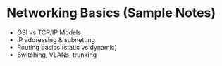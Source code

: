 # Networking Basics (Sample Notes)

- OSI vs TCP/IP Models
- IP addressing & subnetting
- Routing basics (static vs dynamic)
- Switching, VLANs, trunking

